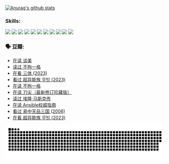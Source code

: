 
[![Anurag's github stats](https://github-readme-stats.vercel.app/api?username=w940853815)](https://github.com/anuraghazra/github-readme-stats)

### Skills:

<code><img height="32" src="https://cdn.jsdelivr.net/npm/simple-icons@v5/icons/python.svg"></code>
<code><img height="32" src="https://cdn.jsdelivr.net/npm/simple-icons@v5/icons/javascript.svg"></code>
<code><img height="32" src="https://cdn.jsdelivr.net/npm/simple-icons@v5/icons/django.svg"></code>
<code><img height="32" src="https://cdn.jsdelivr.net/npm/simple-icons@v5/icons/flask.svg"></code>
<code><img height="32" src="https://cdn.jsdelivr.net/npm/simple-icons@v5/icons/vuetify.svg"></code>
<code><img height="32" src="https://cdn.jsdelivr.net/npm/simple-icons@v5/icons/git.svg"></code>
<code><img height="32" src="https://cdn.jsdelivr.net/npm/simple-icons@v5/icons/docker.svg"></code>
<code><img height="32" src="https://cdn.jsdelivr.net/npm/simple-icons@v5/icons/postgresql.svg"></code>
<code><img height="32" src="https://cdn.jsdelivr.net/npm/simple-icons@v5/icons/elasticsearch.svg"></code>
<code><img height="32" src="https://cdn.jsdelivr.net/npm/simple-icons@v5/icons/macos.svg"></code>
<code><img height="32" src="https://cdn.jsdelivr.net/npm/simple-icons@v5/icons/linux.svg"></code>

### 🗣 豆瓣:

<!-- DOUBAN-ACTIVITIES:START -->
- [在读 谈美](https://www.douban.com/people/136069238/status/4560861771/?_i=12369892)
- [读过 不拘一格](https://www.douban.com/people/136069238/status/4560861445/?_i=12369892)
- [在看 三体‎ (2023)](https://www.douban.com/people/136069238/status/4558185093/?_i=12369892)
- [看过 超异能族 무빙‎ (2023)](https://www.douban.com/people/136069238/status/4556824186/?_i=12369892)
- [在读 不拘一格](https://www.douban.com/people/136069238/status/4541712161/?_i=12369892)
- [在读 刀尖（最新修订珍藏版）](https://www.douban.com/people/136069238/status/4541711339/?_i=12369892)
- [读过 埃隆·马斯克传](https://www.douban.com/people/136069238/status/4541710351/?_i=12369892)
- [在读 Ansible权威指南](https://www.douban.com/people/136069238/status/4539151450/?_i=12369892)
- [看过 易中天品三国‎ (2006)](https://www.douban.com/people/136069238/status/4529910812/?_i=12369892)
- [在看 超异能族 무빙‎ (2023)](https://www.douban.com/people/136069238/status/4527291077/?_i=12369892)
<!-- DOUBAN-ACTIVITIES:END -->


![Snake animation](https://raw.githubusercontent.com/w940853815/w940853815/output/github-contribution-grid-snake.svg)

<!--
**w940853815/w940853815** is a ✨ _special_ ✨ repository because its `README.md` (this file) appears on your GitHub profile.

Here are some ideas to get you started:

- 🔭 I’m currently working on ...
- 🌱 I’m currently learning ...
- 👯 I’m looking to collaborate on ...
- 🤔 I’m looking for help with ...
- 💬 Ask me about ...
- 📫 How to reach me: ...
- 😄 Pronouns: ...
- ⚡ Fun fact: ...
-->

